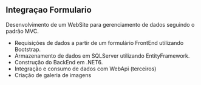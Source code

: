 ## Integraçao Formulario

Desenvolvimento de um WebSite para gerenciamento de dados seguindo o padrão MVC. 
- Requisições de dados a partir de um formulário FrontEnd utilizando Bootstrap.
- Armazenamento de dados em SQLServer utilizando EntityFramework.
- Construção do BackEnd em .NET6.
- Integração e consumo de dados com WebApi (terceiros)
- Criação de galeria de imagens
